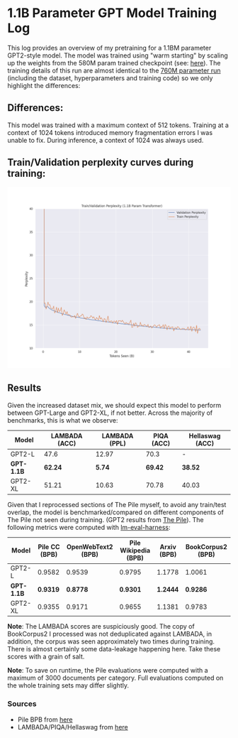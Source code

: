 # 1.1B Parameter GPT Model Training Log

This log provides an overview of my pretraining for a 1.1BM parameter GPT2-style model. The model was trained using "warm starting" by scaling up the weights from the 580M param trained checkpoint (see: [here](/logs/580.md)). The training details of this run are almost identical to the [760M parameter run](/logs/760.md) (including the dataset, hyperparameters and training code) so we only highlight the differences:

## Differences:
This model was trained with a maximum context of 512 tokens. Training at a context of 1024 tokens introduced memory fragmentation errors I was unable to fix. During inference, a context of 1024 was always used. 

## Train/Validation perplexity curves during training:
![](/logs/imgs/traincurves_1B.png)

## Results

Given the increased dataset mix, we should expect this model to perform between GPT-Large and GPT2-XL, if not better. Across the majority of benchmarks, this is what we observe:

| Model       | LAMBADA (ACC) | LAMBADA (PPL) | PIQA (ACC) | Hellaswag (ACC) |
|-------------|---------------|---------------|------------|-----------------|
| GPT2-L      | 47.6          | 12.97         | 70.3       | -               |
| **GPT-1.1B**    | **62.24**         | **5.74**          | **69.42**      | **38.52**           |
| GPT2-XL     | 51.21         | 10.63         | 70.78      | 40.03           |

Given that I reprocessed sections of The Pile myself, to avoid any train/test overlap, the model is benchmarked/compared on different components of The Pile not seen during training. (GPT2 results from [The Pile](https://arxiv.org/abs/2101.00027)). The following metrics were computed with [lm-eval-harness](https://github.com/EleutherAI/lm-evaluation-harness):

| Model       | Pile CC (BPB) | OpenWebText2 (BPB) | Pile Wikipedia (BPB) | Arxiv (BPB) | BookCorpus2 (BPB) |
|-------------|---------------|--------------------|----------------------|-------------|-------------------|
| GPT2-L      | 0.9582        | 0.9539             | 0.9795               | 1.1778      | 1.0061            |
| **GPT-1.1B**    | **0.9319**        | **0.8778**             | **0.9301**               | **1.2444**      | **0.9286**            |
| GPT2-XL     | 0.9355        |  0.9171            |   0.9655             | 1.1381      | 0.9783            |

**Note**: The LAMBADA scores are suspiciously good. The copy of BookCorpus2 I processed was not deduplicated against LAMBADA, in addition, the corpus was seen approximately two times during training. There is almost certainly some data-leakage happening here. Take these scores with a grain of salt. 

**Note**: To save on runtime, the Pile evaluations were computed with a maximum of 3000 documents per category. Full evaluations computed on the whole training sets may differ slightly. 

### Sources
- Pile BPB from [here](https://arxiv.org/abs/2101.00027)
- LAMBADA/PIQA/Hellaswag from [here](https://github.com/EleutherAI/gpt-neo)

